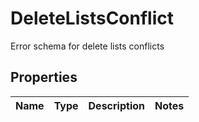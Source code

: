 

# DeleteListsConflict

Error schema for delete lists conflicts
## Properties

Name | Type | Description | Notes
------------ | ------------- | ------------- | -------------



